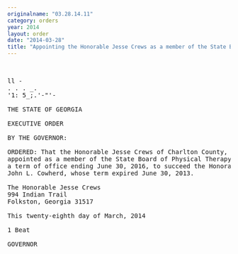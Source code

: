 ```yaml
---
originalname: "03.28.14.11"
category: orders
year: 2014
layout: order
date: "2014-03-28"
title: "Appointing the Honorable Jesse Crews as a member of the State Board of Physical Therapy"
---
```

<pre>
 

ll -
. . . _.
'1: 5_;.'-"'-

THE STATE OF GEORGIA

EXECUTIVE ORDER

BY THE GOVERNOR:

ORDERED: That the Honorable Jesse Crews of Charlton County, Georgia, is
appointed as a member of the State Board of Physical Therapy, for
a term of office ending June 30, 2016, to succeed the Honorable
John L. Cowherd, whose term expired June 30, 2013.

The Honorable Jesse Crews
994 Indian Trail
Folkston, Georgia 31517

This twenty-eighth day of March, 2014

1 Beat

GOVERNOR

 

</pre>
